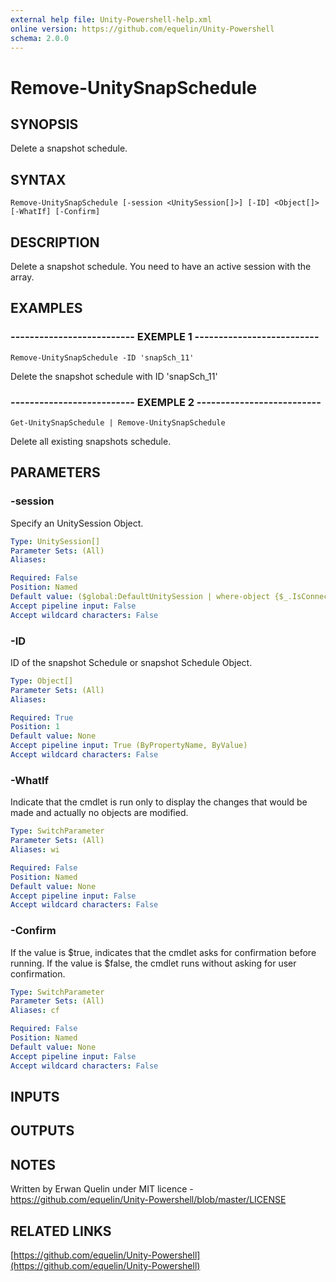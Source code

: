 ```yaml
---
external help file: Unity-Powershell-help.xml
online version: https://github.com/equelin/Unity-Powershell
schema: 2.0.0
---
```


# Remove-UnitySnapSchedule

## SYNOPSIS
Delete a snapshot schedule.

## SYNTAX

```
Remove-UnitySnapSchedule [-session <UnitySession[]>] [-ID] <Object[]> [-WhatIf] [-Confirm]
```

## DESCRIPTION
Delete a snapshot schedule.
You need to have an active session with the array.

## EXAMPLES

### -------------------------- EXEMPLE 1 --------------------------
```
Remove-UnitySnapSchedule -ID 'snapSch_11'
```

Delete the snapshot schedule with ID 'snapSch_11'

### -------------------------- EXEMPLE 2 --------------------------
```
Get-UnitySnapSchedule | Remove-UnitySnapSchedule
```

Delete all existing snapshots schedule.

## PARAMETERS

### -session
Specify an UnitySession Object.

```yaml
Type: UnitySession[]
Parameter Sets: (All)
Aliases: 

Required: False
Position: Named
Default value: ($global:DefaultUnitySession | where-object {$_.IsConnected -eq $true})
Accept pipeline input: False
Accept wildcard characters: False
```

### -ID
ID of the snapshot Schedule or snapshot Schedule Object.

```yaml
Type: Object[]
Parameter Sets: (All)
Aliases: 

Required: True
Position: 1
Default value: None
Accept pipeline input: True (ByPropertyName, ByValue)
Accept wildcard characters: False
```

### -WhatIf
Indicate that the cmdlet is run only to display the changes that would be made and actually no objects are modified.

```yaml
Type: SwitchParameter
Parameter Sets: (All)
Aliases: wi

Required: False
Position: Named
Default value: None
Accept pipeline input: False
Accept wildcard characters: False
```

### -Confirm
If the value is $true, indicates that the cmdlet asks for confirmation before running. 
If the value is $false, the cmdlet runs without asking for user confirmation.

```yaml
Type: SwitchParameter
Parameter Sets: (All)
Aliases: cf

Required: False
Position: Named
Default value: None
Accept pipeline input: False
Accept wildcard characters: False
```

## INPUTS

## OUTPUTS

## NOTES
Written by Erwan Quelin under MIT licence - https://github.com/equelin/Unity-Powershell/blob/master/LICENSE

## RELATED LINKS

[https://github.com/equelin/Unity-Powershell](https://github.com/equelin/Unity-Powershell)

